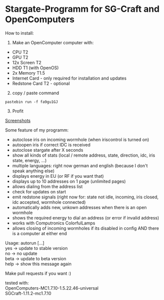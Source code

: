 # Stargate-Programm for SG-Craft and OpenComputers

How to install:

1) Make an OpenComputer computer with:
- CPU T2
- GPU T2
- 12x Screen T2
- HDD T1 (with OpenOS)
- 2x Memory T1.5
- Internet Card - only required for installation and updates
- Redstone Card T2 - optional

2) copy / paste command

```
pastebin run -f fa9gu1GJ
```

3) Profit

<a href="http://imgur.com/a/WnwiV">Screenshots</a>

Some feature of my programm:

- autoclose iris on incoming wormhole (when iriscontrol is turned on)
- autoopen iris if correct IDC is received
- autoclose stargate after X seconds
- show all kinds of stats (local / remote address, state, direction, idc, iris state, energy, ...)
- multiple languages: right now german and english (because I don't speak anything else)
- displays energy in EU (or RF if you want that)
- displays up to 10 addresses on 1 page (unlimited pages)
- allows dialing from the address list
- check for updates on start
- emit redstone signals (right now for: state not idle, incoming, iris closed, idc accepted, wormhole connected)
- automatically adds new, unkown addresses when there is an open wormhole
- shows the required energy to dial an address (or error if invalid address)
- works with Computronics ColorfulLamps
- allows closing of incoming wormholes if its disabled in config AND there is a computer at either end

Usage: autorun [...]<br>
yes   -> update to stable version<br>
no    -> no update<br>
beta  -> update to beta version<br>
help  -> show this message again

Make pull requests if you want :)

tested with:<br>
OpenComputers-MC1.7.10-1.5.22.46-universal<br>
SGCraft-1.11.2-mc1.7.10

